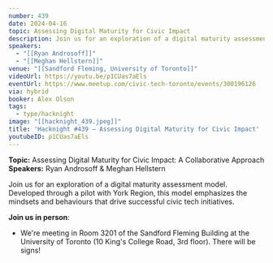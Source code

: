 ```yaml
---
number: 439
date: 2024-04-16
topic: Assessing Digital Maturity for Civic Impact
description: Join us for an exploration of a digital maturity assessment model. Developed through a pilot with York Region, this model emphasizes the mindsets and behaviours that drive successful civic tech initiatives.
speakers:
  - "[[Ryan Androsoff]]"
  - "[[Meghan Hellstern]]"
venue: "[[Sandford Fleming, University of Toronto]]"
videoUrl: https://youtu.be/p1CUas7aEls
eventUrl: https://www.meetup.com/civic-tech-toronto/events/300196126
via: hybrid
booker: Alex Olson
tags:
  - type/hacknight
image: "[[hacknight_439.jpeg]]"
title: 'Hacknight #439 – Assessing Digital Maturity for Civic Impact'
youtubeID: p1CUas7aEls
---
```

**Topic:** Assessing Digital Maturity for Civic Impact: A Collaborative Approach
**Speakers:** Ryan Androsoff & Meghan Hellstern

Join us for an exploration of a digital maturity assessment model. Developed through a pilot with York Region, this model emphasizes the mindsets and behaviours that drive successful civic tech initiatives.

**Join us in person**:

* We're meeting in Room 3201 of the Sandford Fleming Building at the University of Toronto (10 King's College Road, 3rd floor). There will be signs!